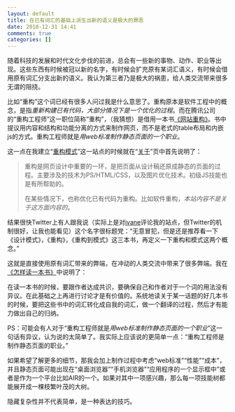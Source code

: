 ```yaml
---
layout: default
title: 在已有词汇的基础上派生出新的语义是极大的罪恶
date: 2010-12-31 14:41
comments: true
categories: []
---
```

随着科技的发展和时代文化步伐的前进，总会有一些新的事物、动作、职业等出现。这些东西有时候被冠以新的名字，有时候会扩充原有某词汇语义，有时候会借用原有词汇分支出新的语义。我认为第三者乃是极大的祸患，给人类交流带来很多无谓的阻挠。



比如“重构”这个词已经有很多人问过我是什么意思了。重构原本是软件工程中的概念，是指<em>重新构建已有代码，大部分情况下是一个优化的过程</em>。而在腾讯公司的“重构工程师”这一职位简称“重构”，（我猜想）是借用一本书<a href="http://book.douban.com/subject/1230451/">《网站重构》</a>。书中提议用内容和结构和功能分离的方式来制作网页，而不是老式的table布局和内嵌js的方式。重构工程师就是<em>用web标准制作静态页面的一个职业</em>。

这一点在我建立“<a href="http://rebuildpattern.com/">重构模式</a>”这一站点的时候就在“<a href="http://rebuildpattern.com/about/">关于</a>”页中首先说明了：
<blockquote>重构是网页设计中重要的一环，是把页面从设计稿还原成静态的页面的过程。主要涉及的技术为PS/HTML/CSS，以及图片优化技术。初级JS技能也是有所帮助的。

在某些情况下，也称优化已有代码为重构。比如软件重构，<em>本站内容不是关于这方面内容的</em>。</blockquote>
结果很快Twitter上有人跟我说（实际上是对<a href="http://twitter.com/#!/ivane">ivane</a>评论我的站点，但Twitter的机制很好，让我也能看见）这个名字很标题党：“无意冒犯，但是还是推荐看一下《设计模式》，《重构》，《重构到模式》这三本书，再定义一下重构和模式这两个概念。”

这就是直接使用原有词汇带来的弊端，在冲动的人类交流中带来了很多弊端。我在<a href="http://yuguo.us/weblog/how-to-read-a-book/">《怎样读一本书》</a>中说明了：

在读一本书的时候，要跟作者达成共识，要确保自己和作者对于一个词的用法没有异议。在此基础之上再进行讨论才是有价值的。系统地读关于某一话题的好几本书的时候，要把这些书中的词汇转化成自我的词汇，做一个翻译的过程，然后才有能力做出自己的归纳。

PS：可能会有人对于“重构工程师就是<em>用web标准制作静态页面的一个职业</em>”这一句话有异议，认为说的太简单了。我实际上应该说的更简单一点：“重构工程师是制作静态页面的职业。”

如果希望了解更多的细节，那我会加上制作过程中考虑“web标准”“性能”“成本”，并且静态页面可能出现在“桌面浏览器”“手机浏览器”“应用程序的一个显示框中”或者是作为一个平台比如AIR的一个。如果对其中一项感兴趣，那么每一项技能树都能展开成一棵枝繁叶茂的大树。

隐藏复杂性并不代表简单，是一种表达的技巧。
